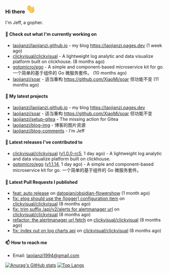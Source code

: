 ### Hi there <img src="https://raw.githubusercontent.com/laojianzi/laojianzi/main/wave.gif" width="30px">

I'm Jeff, a gopher.

#### 👷 Check out what I'm currently working on

- [laojianzi/laojianzi.github.io](https://github.com/laojianzi/laojianzi.github.io) - my blog https://laojianzi.pages.dev (1 week ago)
- [clickvisual/clickvisual](https://github.com/clickvisual/clickvisual) - A lightweight log analytic and data visualize platform  built on clickhouse. (8 months ago)
- [gotomicro/ego](https://github.com/gotomicro/ego) - A simple and component-based microservice kit for go. 一个简单的基于组件的 Go 微服务套件。 (10 months ago)
- [laojianzi/soar](https://github.com/laojianzi/soar) - 适当重构 https://github.com/XiaoMi/soar 但功能不变 (11 months ago)

#### 🌱 My latest projects

- [laojianzi/laojianzi.github.io](https://github.com/laojianzi/laojianzi.github.io) - my blog https://laojianzi.pages.dev
- [laojianzi/soar](https://github.com/laojianzi/soar) - 适当重构 https://github.com/XiaoMi/soar 但功能不变
- [laojianzi/setup-gitea](https://github.com/laojianzi/setup-gitea) - The missing action for Gitea
- [laojianzi/blog-img](https://github.com/laojianzi/blog-img) - 博客的图片资源
- [laojianzi/blog-comments](https://github.com/laojianzi/blog-comments) - I&#39;m Jeff

#### 🔭 Latest releases I've contributed to

- [clickvisual/clickvisual](https://github.com/clickvisual/clickvisual) ([v1.0.0-rc5](https://github.com/clickvisual/clickvisual/releases/tag/v1.0.0-rc5), 1 day ago) - A lightweight log analytic and data visualize platform  built on clickhouse.
- [gotomicro/ego](https://github.com/gotomicro/ego) ([v1.1.14](https://github.com/gotomicro/ego/releases/tag/v1.1.14), 1 day ago) - A simple and component-based microservice kit for go. 一个简单的基于组件的 Go 微服务套件。

#### 🔨 Latest Pull Requests I published

- [feat: auto release](https://github.com/datopian/obsidian-flowershow/pull/13) on [datopian/obsidian-flowershow](https://github.com/datopian/obsidian-flowershow) (1 month ago)
- [fix: elog should use the [logger] configuration item](https://github.com/clickvisual/clickvisual/pull/832) on [clickvisual/clickvisual](https://github.com/clickvisual/clickvisual) (8 months ago)
- [fix: trim suffix /api/v2/alerts for alertmanager url](https://github.com/clickvisual/clickvisual/pull/808) on [clickvisual/clickvisual](https://github.com/clickvisual/clickvisual) (8 months ago)
- [refactor: the alertmanager url fetch](https://github.com/clickvisual/clickvisual/pull/807) on [clickvisual/clickvisual](https://github.com/clickvisual/clickvisual) (8 months ago)
- [fix: index out on log charts api](https://github.com/clickvisual/clickvisual/pull/791) on [clickvisual/clickvisual](https://github.com/clickvisual/clickvisual) (8 months ago)

#### 📫 How to reach me

- Email: laojianzi1994@gmail.com

[![Anurag's GitHub stats](https://github-readme-stats.vercel.app/api?username=laojianzi&count_private=true&show_icons=true&theme=vue-dark&include_all_commits=true)](https://github.com/laojianzi/laojianzi)
[![Top Langs](https://github-readme-stats.vercel.app/api/top-langs/?username=laojianzi&theme=vue-dark)](https://github.com/laojianzi/laojianzi)
